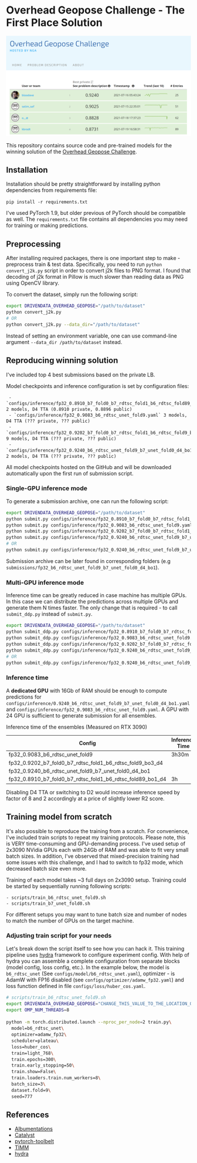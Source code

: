 # Overhead Geopose Challenge - The First Place Solution

![Overhead Geopose Challenge Leaderboard](img/final_leaderboard.png)

This repository contains source code and pre-trained models for the winning solution of the [Overhead Geopose Challenge](https://www.drivendata.org/competitions/78/overhead-geopose-challenge/leaderboard/).

## Installation

Installation should be pretty straightforward by installing python dependencies from requirements file:

`pip install -r requirements.txt`

I've used PyTorch 1.9, but older previous of PyTorch should be compatible as well. The `requirements.txt` file 
contains all dependencies you may need for training or making predictions. 


## Preprocessing

After installing required packages, there is one important step to make - preprocess train & test data. Specifically,
you need to run `python convert_j2k.py` script in order to convert j2k files to PNG format. I found that decoding of 
j2k format in Pillow is much slower than reading data as PNG using OpenCV library. 

To convert the dataset, simply run the following script:

```bash
export DRIVENDATA_OVERHEAD_GEOPOSE="/path/to/dataset"
python convert_j2k.py
# OR
python convert_j2k.py --data_dir="/path/to/dataset"
```

Instead of setting an environment variable, one can use command-line argument `--data_dir /path/to/dataset` instead.

## Reproducing winning solution

I've included top 4 best submissions based on the private LB. 

Model checkpoints and inference configuration is set by configuration files:

     - `configs/inference/fp32_0.8910_b7_fold0_b7_rdtsc_fold1_b6_rdtsc_fold89_bo1_d4.yaml` 2 models, D4 TTA (0.8910 private, 0.8896 public)
     - `configs/inference/fp32_0.9083_b6_rdtsc_unet_fold9.yaml` 3 models, D4 TTA (??? private, ??? public)
     - `configs/inference/fp32_0.9202_b7_fold0_b7_rdtsc_fold1_b6_rdtsc_fold9_bo3_d4.yaml` 9 models, D4 TTA (??? private, ??? public)
     - `configs/inference/fp32_0.9240_b6_rdtsc_unet_fold9_b7_unet_fold0_d4_bo1.yaml` 2 models, D4 TTA (??? private, ??? public)

All model checkpoints hosted on the GitHub and will be downloaded automatically upon the first run of submission script.

### Single-GPU inference mode 

To generate a submission archive, one can run the following script:

```bash
export DRIVENDATA_OVERHEAD_GEOPOSE="/path/to/dataset"
python submit.py configs/inference/fp32_0.8910_b7_fold0_b7_rdtsc_fold1_b6_rdtsc_fold89_bo1_d4.yaml
python submit.py configs/inference/fp32_0.9083_b6_rdtsc_unet_fold9.yaml
python submit.py configs/inference/fp32_0.9202_b7_fold0_b7_rdtsc_fold1_b6_rdtsc_fold9_bo3_d4.yaml
python submit.py configs/inference/fp32_0.9240_b6_rdtsc_unet_fold9_b7_unet_fold0_d4_bo1.yaml
# OR
python submit.py configs/inference/fp32_0.9240_b6_rdtsc_unet_fold9_b7_unet_fold0_d4_bo1.yaml --data-dir "/path/to/dataset"
```

Submission archive can be later found in corresponding folders (e.g `submissions/fp32_b6_rdtsc_unet_fold9_b7_unet_fold0_d4_bo1`).

### Multi-GPU inference mode 

Inference time can be greatly reduced in case machine has multiple GPUs. In this case we can distribute the predictions across multiple GPUs and generate them N times faster.
The only change that is required - to call `submit_ddp.py` instead of `submit.py`. 

```bash
export DRIVENDATA_OVERHEAD_GEOPOSE="/path/to/dataset"
python submit_ddp.py configs/inference/fp32_0.8910_b7_fold0_b7_rdtsc_fold1_b6_rdtsc_fold89_bo1_d4.yaml
python submit_ddp.py configs/inference/fp32_0.9083_b6_rdtsc_unet_fold9.yaml
python submit_ddp.py configs/inference/fp32_0.9202_b7_fold0_b7_rdtsc_fold1_b6_rdtsc_fold9_bo3_d4.yaml
python submit_ddp.py configs/inference/fp32_0.9240_b6_rdtsc_unet_fold9_b7_unet_fold0_d4_bo1.yaml
# OR
python submit_ddp.py configs/inference/fp32_0.9240_b6_rdtsc_unet_fold9_b7_unet_fold0_d4_bo1.yaml --data-dir "/path/to/dataset"
```

### Inference time

A **dedicated GPU** with 16Gb of RAM should be enough to compute predictions for `configs/inference/0.9240_b6_rdtsc_unet_fold9_b7_unet_fold0_d4_bo1.yaml`
and `configs/inference/fp32_0.9083_b6_rdtsc_unet_fold9.yaml`. A GPU with 24 GPU is sufficient to generate submission for all ensembles. 

Inference time of the ensembles (Measured on RTX 3090)

|                                                    Config  | Inference Time | Sec/Image  | Num Models |
|------------------------------------------------------------|----------------|------------|------------|
| fp32_0.9083_b6_rdtsc_unet_fold9                            |          3h30m |  12.5s/img |          3 |
| fp32_0.9202_b7_fold0_b7_rdtsc_fold1_b6_rdtsc_fold9_bo3_d4  |                |            |          9 |  
| fp32_0.9240_b6_rdtsc_unet_fold9_b7_unet_fold0_d4_bo1       |                |            |          2 |
| fp32_0.8910_b7_fold0_b7_rdtsc_fold1_b6_rdtsc_fold89_bo1_d4 |             3h |    11s/img |          4 |

Disabling D4 TTA or switching to D2 would increase inference speed by factor of 8 and 2 accordingly at a price of slightly lower R2 score.

## Training model from scratch

It's also possible to reproduce the training from a scratch. 
For convenience, I've included train scripts to repeat my training protocols. Please note, this is VERY time-consuming and GPU-demanding process.
I've used setup of 2x3090 NVidia GPUs each with 24Gb of RAM and was able to fit very small batch sizes. In addition, I've observed that mixed-precision
training had some issues with this challenge, and I had to switch to fp32 mode, which decreased batch size even more.

Training of each model takes ~3 full days on 2x3090 setup. Training could be started by sequentially running following scripts:

    - scripts/train_b6_rdtsc_unet_fold9.sh
    - scripts/train_b7_unet_fold0.sh

For different setups you may want to tune batch size and number of nodes to match the number of GPUs on the target machine.

### Adjusting train script for your needs

Let's break down the script itself to see how you can hack it. 
This training pipeline uses [hydra](https://github.com/facebookresearch/hydra) framework to configure experiment config.
With help of hydra you can assemble a complete configuration from separate blocks (model config, loss config, etc.).
In the example below, the model is `b6_rdtsc_unet` (See `configs/model/b6_rdtsc_unet.yaml`), 
optimizer - is AdamW with FP16 disabled (see `configs/optimizer/adamw_fp32.yaml`) and loss function 
defined in file `configs/loss/huber_cos.yaml`.

```bash
# scripts/train_b6_rdtsc_unet_fold9.sh
export DRIVENDATA_OVERHEAD_GEOPOSE="CHANGE_THIS_VALUE_TO_THE_LOCATION_OF_TRAIN_DATA"
export OMP_NUM_THREADS=8

python -m torch.distributed.launch --nproc_per_node=2 train.py\
  model=b6_rdtsc_unet\
  optimizer=adamw_fp32\
  scheduler=plateau\
  loss=huber_cos\
  train=light_768\
  train.epochs=300\
  train.early_stopping=50\
  train.show=False\
  train.loaders.train.num_workers=8\
  batch_size=3\
  dataset.fold=9\
  seed=777
```



## References

- [Albumentations](https://github.com/albumentations-team/albumentations)
- [Catalyst](https://github.com/catalyst-team/catalyst)
- [pytorch-toolbelt](https://github.com/BloodAxe/pytorch-toolbelt)
- [TIMM](https://github.com/rwightman/pytorch-image-models)
- [hydra](https://github.com/facebookresearch/hydra)
